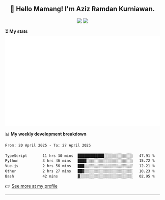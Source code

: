 <h2 align="center">👋 Hello Mamang! I'm Aziz Ramdan Kurniawan.</h2>  
<p align="center">
  <img src="https://komarev.com/ghpvc/?username=azizramdan">
  <img src="https://wakatime.com/badge/user/90056fa0-4c31-4eca-954e-2a3ac05896f9.svg">
</p>
    
⏳ **My stats**  
![](https://raw.githubusercontent.com/azizramdan/github-stats/master/generated/overview.svg#gh-dark-mode-only)

📊 **My weekly development breakdown**
<!--START_SECTION:waka-->

```txt
From: 20 April 2025 - To: 27 April 2025

TypeScript       11 hrs 30 mins  ████████████░░░░░░░░░░░░░   47.91 %
Python           3 hrs 46 mins   ████░░░░░░░░░░░░░░░░░░░░░   15.72 %
Vue.js           2 hrs 56 mins   ███░░░░░░░░░░░░░░░░░░░░░░   12.21 %
Other            2 hrs 27 mins   ██▓░░░░░░░░░░░░░░░░░░░░░░   10.23 %
Bash             42 mins         ▓░░░░░░░░░░░░░░░░░░░░░░░░   02.95 %
```

<!--END_SECTION:waka-->
👉 [See more at my profile](https://wakatime.com/@azizramdan)
***

